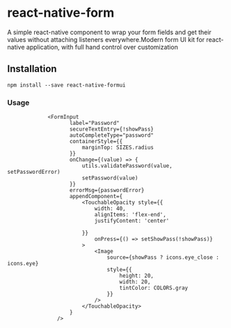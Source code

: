 # react-native-form
A simple react-native component to wrap your form fields and get their values without attaching listeners everywhere.Modern form UI kit for react-native application, with full hand control over customization


## Installation
```
npm install --save react-native-formui
```

### Usage

```shell
             <FormInput
                    label="Password"
                    secureTextEntry={!showPass}
                    autoCompleteType="password"
                    containerStyle={{
                        marginTop: SIZES.radius
                    }}
                    onChange={(value) => {
                        utils.validatePassword(value, setPasswordError)
                        setPassword(value)
                    }}
                    errorMsg={passwordError}
                    appendComponent={
                        <TouchableOpacity style={{
                            width: 40,
                            alignItems: 'flex-end',
                            justifyContent: 'center'

                        }}
                            onPress={() => setShowPass(!showPass)}
                        >
                            <Image
                                source={showPass ? icons.eye_close : icons.eye}
                                style={{
                                    height: 20,
                                    width: 20,
                                    tintColor: COLORS.gray
                                }}
                            />
                        </TouchableOpacity>
                    }
                />

```



